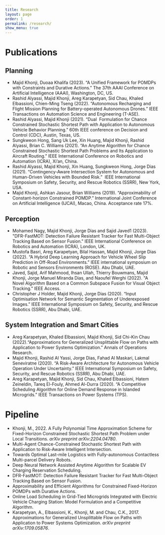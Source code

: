 ```yaml
---
title: Research
layout: page
order: 1
permalink: /research/
show_menu: true
---
```


# Publications

## Planning
- Majid Khonji, Duoaa Khalifa (2023). “A Unified Framework for POMDPs with Constraints and Durative Actions.” The 37th AAAI Conference on Artificial Intelligence (AAAI), Washington, DC, US. 
- Rashid Alyassi, Majid Khonji, Areg Karapetyan, Sid Chau, Khaled Elbassioni, Chien-Ming Tseng (2022). “Autonomous Recharging and Flight Mission Planning for Battery-operated Autonomous Drones.” IEEE Transactions on Automation Science and Engineering (T-ASE).
- Rashid Alyassi, Majid Khonji (2021). “Dual  Formulation for Chance Constrained Stochastic Shortest Path with Application to Autonomous Vehicle Behavior Planning.” 60th IEEE conference on Decision and Control (CDC), Austin, Texas, US.
- Sungkweon Hong, Sang Uk Lee, Xin Huang, Majid Khonji, Rashid Alyassi, Brian C. Williams (2021). “An Anytime Algorithm for Chance Constrained Stochastic Shortest Path Problems and Its Application to Aircraft Routing.” IEEE International Conference on Robotics and Automation (ICRA), Xi’an, China.
- Rashid Alyassi, Majid Khonji, Xin Huang, Sungkweon Hong, Jorge Dias (2021). “Contingency-Aware Intersection System for Autonomous and Human-Driven Vehicles with Bounded Risk.”  IEEE International Symposium on Safety, Security, and Rescue Robotics (SSRR), New York, USA.
- Majid Khonji, Ashkan Jasour, Brian Williams (2019). “Approximability of Constant-horizon Constrained POMDP.” International Joint Conference on Artificial Intelligence (IJCAI), Macao, China. Acceptance rate 17%.


## Perception
- Mohamed Nagy, Majid Khonji, Jorge Dias and Sajid Javed1 (2023). "DFR-FastMOT: Detection Failure Resistant Tracker for Fast Multi-Object Tracking Based on Sensor Fusion." IEEE International Conference on Robotics and Automation (ICRA), London, UK.
- Mustofa Basri, Areg Karapetyan, Bilal Hassan, Majid Khonji, Jorge Dias (2022). “A Hybrid Deep Learning Approach for Vehicle Wheel Slip Prediction in Off-Road Environments.” IEEE international symposium on Robotic and Sensors Environments (ROSE). Abu Dhabi, UAE.
- Javed, Sajid, Arif Mahmood, Ihsan Ullah, Thierry Bouwmans, Majid Khonji, Jorge Manuel Miranda Dias, and Naoufel Werghi (2022). "A Novel Algorithm Based on a Common Subspace Fusion for Visual Object Tracking." IEEE Access.
- Christopher J Holder, Majid Khonji, Jorge Dias (2020). “Input Optimisation Network for Semantic Segmentation of Underexposed Images.” IEEE International Symposium on Safety, Security, and Rescue Robotics (SSRR), Abu Dhabi, UAE.

## System Integration and Smart Cities
- Areg Karapetyan, Khaled Elbassioni, Majid Khonji, Sid Chi-Kin Chau (2022).“Approximations for Generalized Unsplittable Flow on Paths with Application to Power Systems Optimization.” Annals of Operations Research.
- Majid Khonji, Rashid Al Yassi, Jorge Dias, Fahad Al Maskari, Lakmal Seneviratne (2020). “A Risk-Aware Architecture for Autonomous Vehicle  Operation Under Uncertainty.” IEEE International Symposium on Safety, Security, and Rescue Robotics (SSRR), Abu Dhabi, UAE.
- Areg Karapetyan, Majid Khonji, Sid Chau, Khaled Elbassioni, Hatem Zeineldin, Tareq El-Fouly, Ahmed Al-Durra (2020). “A Competitive Scheduling Algorithm for Online Demand Response in Islanded Microgrids.” IEEE Transactions on Power Systems (TPS).

# Pipeline
- Khonji, M., 2022. A Fully Polynomial Time Approximation Scheme for Fixed-Horizon Constrained Stochastic Shortest Path Problem under Local Transitions. _arXiv preprint arXiv:2204.04780_.
- Multi-Agent Chance-Constrained Stochastic Shortest Path with Application to Risk-Aware Intelligent Intersection.
- Towards Optimal Last-mile Logistics with Fully-autonomous Contactless Multi-parcel Delivery Robots.
- Deep Neural Network Assisted Anytime Algorithm for Scalable EV Charging Reservation Scheduling.
- DFR-FastMOT: Detection Failure Resistant Tracker for Fast Multi-Object Tracking Based on Sensor Fusion.
- Approximability and Efficient Algorithms for Constrained Fixed-Horizon POMDPs with Durative Actions.
- Online Load Scheduling in Grid-Tied Microgrids Integrated with Electric Vehicle Charging Station: Model Formulation and a Competitive Algorithm.
- Karapetyan, A., Elbassioni, K., Khonji, M. and Chau, C.K., 2017. Approximations for Generalized Unsplittable Flow on Paths with Application to Power Systems Optimization. _arXiv preprint arXiv:1709.05876_.
